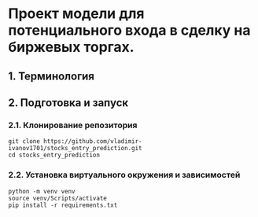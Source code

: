# Проект модели для потенциального входа в сделку на биржевых торгах.

## 1. Терминология

## 2. Подготовка и запуск
### 2.1. Клонирование репозитория
```
git clone https://github.com/vladimir-ivanov1701/stocks_entry_prediction.git
cd stocks_entry_prediction
```
### 2.2. Установка виртуального окружения и зависимостей
```
python -m venv venv
source venv/Scripts/activate
pip install -r requirements.txt
```
